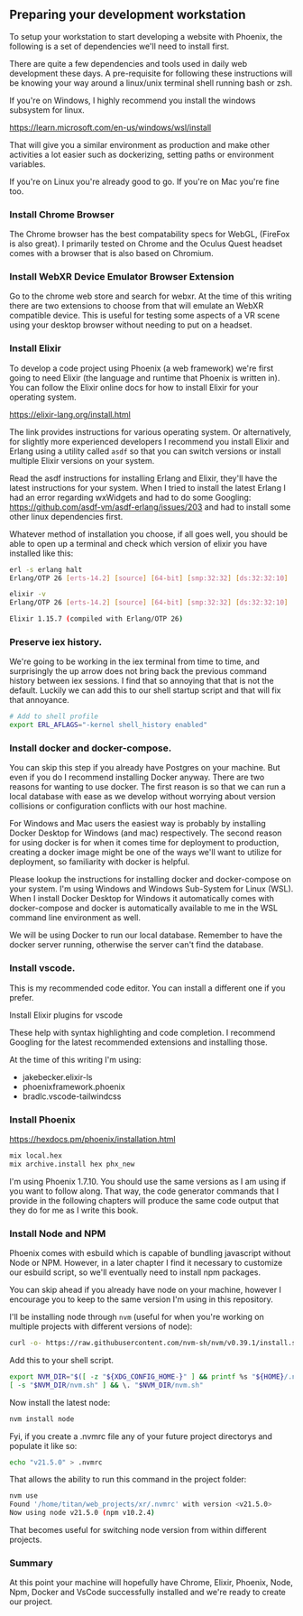 
## Preparing your development workstation

To setup your workstation to start developing a website with Phoenix, the following is a set of dependencies we'll need to install first.  

There are quite a few dependencies and tools used in daily web development these days.  A pre-requisite for following these instructions will be knowing your way around a linux/unix terminal shell running bash or zsh.

If you're on Windows, I highly recommend you install the windows subsystem for linux.  

https://learn.microsoft.com/en-us/windows/wsl/install

That will give you a similar environment as production and make other activities a lot easier such as dockerizing, setting paths or environment variables.

If you're on Linux you're already good to go.  If you're on Mac you're fine too.  

### Install Chrome Browser

The Chrome browser has the best compatability specs for WebGL, (FireFox is also great).  I primarily tested on Chrome and the Oculus Quest headset comes with a browser that is also based on Chromium.

### Install WebXR Device Emulator Browser Extension

Go to the chrome web store and search for webxr.  At the time of this writing there are two extensions to choose from that will emulate an WebXR compatible device.  This is useful for testing some aspects of a VR scene using your desktop browser without needing to put on a headset.

### Install Elixir

To develop a code project using Phoenix (a web framework) we're first going to need Elixir (the language and runtime that Phoenix is written in).  You can follow the Elixir online docs for how to install Elixir for your operating system.

https://elixir-lang.org/install.html

The link provides instructions for various operating system.  Or alternatively, for slightly more experienced developers I recommend you install Elixir and Erlang using a utility called `asdf` so that you can switch versions or install multiple Elixir versions on your system.  

Read the asdf instructions for installing Erlang and Elixir, they'll have the latest instructions for your system.  When I tried to install the latest Erlang I had an error regarding wxWidgets and had to do some Googling: https://github.com/asdf-vm/asdf-erlang/issues/203 and had to install some other linux dependencies first.

Whatever method of installation you choose, if all goes well, you should be able to open up a terminal and check which version of elixir you have installed like this:

```bash
erl -s erlang halt
Erlang/OTP 26 [erts-14.2] [source] [64-bit] [smp:32:32] [ds:32:32:10] [async-threads:1] [jit:ns]

elixir -v
Erlang/OTP 26 [erts-14.2] [source] [64-bit] [smp:32:32] [ds:32:32:10] [async-threads:1] [jit:ns]

Elixir 1.15.7 (compiled with Erlang/OTP 26)
```

### Preserve iex history.

We're going to be working in the iex terminal from time to time, and surprisingly the up arrow does not bring back the previous command history between iex sessions.  I find that so annoying that that is not the default.  Luckily we can add this to our shell startup script and that will fix that annoyance.

```bash
# Add to shell profile
export ERL_AFLAGS="-kernel shell_history enabled"
```

### Install docker and docker-compose.  

You can skip this step if you already have Postgres on your machine.  But even if you do I recommend installing Docker anyway.  There are two reasons for wanting to use docker.  The first reason is so that we can run a local database with ease as we develop without worrying about version collisions or configuration conflicts with our host machine.  

For Windows and Mac users the easiest way is probably by installing Docker Desktop for Windows (and mac) respectively.  The second reason for using docker is for when it comes time for deployment to production, creating a docker image might be one of the ways we'll want to utilize for deployment, so familiarity with docker is helpful.  

Please lookup the instructions for installing docker and docker-compose on your system.  I'm using Windows and Windows Sub-System for Linux (WSL).  When I install Docker Desktop for Windows it automatically comes with docker-compose and docker is automatically available to me in the WSL command line environment as well.

We will be using Docker to run our local database.  Remember to have the docker server running, otherwise the server can't find the database.


### Install vscode.

This is my recommended code editor.  You can install a different one if you prefer.

Install Elixir plugins for vscode

These help with syntax highlighting and code completion.  I recommend Googling for the latest recommended extensions and installing those.  

At the time of this writing I'm using:
- jakebecker.elixir-ls
- phoenixframework.phoenix
- bradlc.vscode-tailwindcss


### Install Phoenix

https://hexdocs.pm/phoenix/installation.html

```bash
mix local.hex
mix archive.install hex phx_new
```
I'm using Phoenix 1.7.10.  You should use the same versions as I am using if you want to follow along.  That way, the code generator commands that I provide in the following chapters will produce the same code output that they do for me as I write this book.

### Install Node and NPM

Phoenix comes with esbuild which is capable of bundling javascript without Node or NPM.  However, in a later chapter I find it necessary to customize our esbuild script, so we'll eventually need to install npm packages.  

You can skip ahead if you already have node on your machine, however I encourage you to keep to the same version I'm using in this repository.

I'll be installing node through `nvm` (useful for when you're working on multiple projects with different versions of node):

```bash
curl -o- https://raw.githubusercontent.com/nvm-sh/nvm/v0.39.1/install.sh | bash
```

Add this to your shell script.

```bash
export NVM_DIR="$([ -z "${XDG_CONFIG_HOME-}" ] && printf %s "${HOME}/.nvm" || printf %s "${XDG_CONFIG_HOME}/nvm")"
[ -s "$NVM_DIR/nvm.sh" ] && \. "$NVM_DIR/nvm.sh"
```

Now install the latest node:

```bash
nvm install node
```

Fyi, if you create a .nvmrc file any of your future project directorys and populate it like so:

```bash
echo "v21.5.0" > .nvmrc
```

That allows the ability to run this command in the project folder:

```bash
nvm use
Found '/home/titan/web_projects/xr/.nvmrc' with version <v21.5.0>
Now using node v21.5.0 (npm v10.2.4)
```

That becomes useful for switching node version from within different projects.

### Summary

At this point your machine will hopefully have Chrome, Elixir, Phoenix, Node, Npm, Docker and VsCode successfully installed and we're ready to create our project.